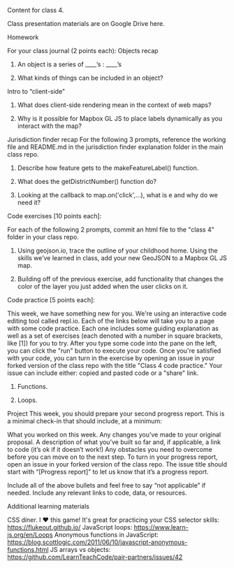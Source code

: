 Content for class 4.

Class presentation materials are on Google Drive here.

Homework

For your class journal (2 points each):
Objects recap

1. An object is a series of ____’s : ____’s

2. What kinds of things can be included in an object?


Intro to “client-side”

1. What does client-side rendering mean in the context of web maps?

2. Why is it possible for Mapbox GL JS to place labels dynamically as you interact with the map?

Jurisdiction finder recap For the following 3 prompts, reference the working file and README.md in the jurisdiction finder explanation folder in the main class repo.

1. Describe how feature gets to the makeFeatureLabel() function.

2. What does the getDistrictNumber() function do?

3. Looking at the callback to map.on('click',...), what is e and why do we need it?

Code exercises [10 points each]:

For each of the following 2 prompts, commit an html file to the "class 4" folder in your class repo.

1. Using geojson.io, trace the outline of your childhood home. Using the skills we’ve learned in class, add your new GeoJSON to a Mapbox GL JS map.

2. Building off of the previous exercise, add functionality that changes the color of the layer you just added when the user clicks on it.


Code practice [5 points each]:

This week, we have something new for you. We're using an interactive code editing tool called repl.io. Each of the links below will take you to a page with some code practice. Each one includes some guiding explanation as well as a set of exercises (each denoted with a number in square brackets, like [1]) for you to try. After you type some code into the pane on the left, you can click the "run" button to execute your code. Once you're satisfied with your code, you can turn in the exercise by opening an issue in your forked version of the class repo with the title "Class 4 code practice." Your issue can include either: copied and pasted code or a "share" link.

1. Functions.

2. Loops.


Project
This week, you should prepare your second progress report. This is a minimal check-in that should include, at a minimum:

What you worked on this week.
Any changes you’ve made to your original proposal.
A description of what you’ve built so far and, if applicable, a link to code (it’s ok if it doesn’t work!)
Any obstacles you need to overcome before you can move on to the next step.
To turn in your progress report, open an issue in your forked version of the class repo. The issue title should start with “[Progress report]” to let us know that it’s a progress report.

Include all of the above bullets and feel free to say “not applicable” if needed. Include any relevant links to code, data, or resources.

Additional learning materials

CSS diner. I ❤️ this game! It's great for practicing your CSS selector skills: https://flukeout.github.io/
JavaScript loops: https://www.learn-js.org/en/Loops
Anonymous functions in JavaScript: https://blog.scottlogic.com/2011/06/10/javascript-anonymous-functions.html
JS arrays vs objects: https://github.com/LearnTeachCode/pair-partners/issues/42
